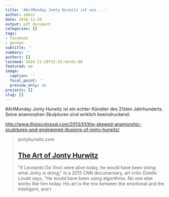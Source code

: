 ```yaml
---
title: '#ArtMonday Jonty Hurwitz ist ein ...'
author: admin
date: 2016-11-28
output: pdf_document
categories: []
tags:
- facebook
- german
subtitle: ''
summary: ''
authors: []
lastmod: 2016-11-28T15:15:43+01:00
featured: no
image:
  caption: ''
  focal_point: ''
  preview_only: no
projects: []
slug: []
---
```

#ArtMonday Jonty Hurwitz ist ein echter Künstler des 21sten Jahrhunderts. Seine anamorphen Skulpturen sind wirklich beeindruckend:

http://www.thisiscolossal.com/2013/01/the-skewed-anamorphic-sculptures-and-engineered-illusions-of-jonty-hurwitz/
> jontyhurwitz.com
> ## [The Art of Jonty Hurwitz](http://www.jontyhurwitz.com/)
>
>"If Leonardo Da Vinci were alive today, he would have been doing what Jonty is doing," in a 2015 CNN documentary, art critic Estelle Lovatt says, "He would have been using algorithms. No one else works like him today. His art is the mix between the emotional and the intelligent, and t

